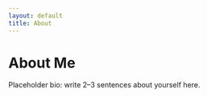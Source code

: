 ```yaml
---
layout: default
title: About
---
```


# About Me

<p>Placeholder bio: write 2–3 sentences about yourself here.</p>